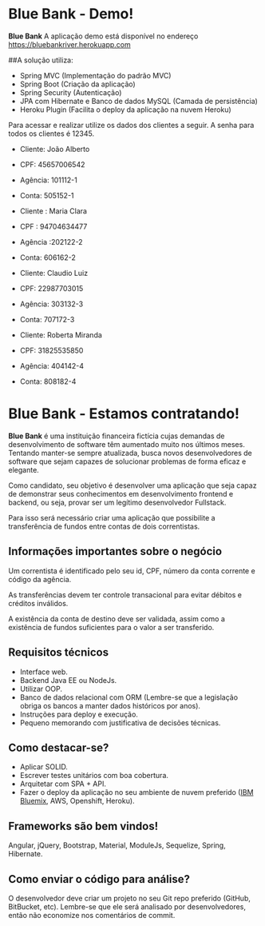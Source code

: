 # Blue Bank - Demo!

**Blue Bank** A aplicação demo está disponível no endereço https://bluebankriver.herokuapp.com

##A solução utiliza:

- Spring MVC (Implementação do padrão MVC)
- Spring Boot (Criação da aplicação)
- Spring Security (Autenticação)
- JPA com Hibernate e Banco de dados MySQL (Camada de persistência)
- Heroku Plugin (Facilita o deploy da aplicação na nuvem Heroku)

Para acessar e realizar utilize os dados dos clientes a seguir. A senha para todos os clientes é 12345.

- Cliente: João Alberto	
- CPF: 45657006542	
- Agência: 101112-1	
- Conta: 505152-1

- Cliente : Maria Clara	
- CPF : 94704634477	
- Agência :202122-2	
- Conta: 606162-2

- Cliente: Claudio Luiz	
- CPF: 22987703015	
- Agência: 303132-3	
- Conta: 707172-3

- Cliente: Roberta Miranda	
- CPF: 31825535850	
- Agência: 404142-4	
- Conta: 808182-4



# Blue Bank - Estamos contratando!


**Blue Bank** é uma instituição financeira fictícia cujas demandas de desenvolvimento de software têm aumentado muito nos últimos meses. Tentando manter-se sempre atualizada, busca novos desenvolvedores de software que sejam capazes de solucionar problemas de forma eficaz e elegante.

Como candidato, seu objetivo é desenvolver uma aplicação que seja capaz de demonstrar seus conhecimentos em desenvolvimento frontend e backend, ou seja, provar ser um legítimo desenvolvedor Fullstack.

Para isso será necessário criar uma aplicação que possibilite a transferência de fundos entre contas de dois correntistas.

## Informações importantes sobre o negócio
Um correntista é identificado pelo seu id, CPF, número da conta corrente e código da agência.

As transferências devem ter controle transacional para evitar débitos e créditos inválidos.

A existência da conta de destino deve ser validada, assim como a existência de fundos suficientes para o valor a ser transferido.

## Requisitos técnicos
- Interface web.
- Backend Java EE ou NodeJs.
- Utilizar OOP.
- Banco de dados relacional com ORM (Lembre-se que a legislação obriga os bancos a manter dados históricos por anos).
- Instruções para deploy e execução.
- Pequeno memorando com justificativa de decisões técnicas.

## Como destacar-se?
- Aplicar SOLID.
- Escrever testes unitários com boa cobertura.
- Arquitetar com SPA + API.
- Fazer o deploy da aplicação no seu ambiente de nuvem preferido ([IBM Bluemix](https://console.ng.bluemix.net/), AWS, Openshift, Heroku).


## Frameworks são bem vindos!
Angular, jQuery, Bootstrap, Material, ModuleJs, Sequelize, Spring, Hibernate.

## Como enviar o código para análise?
O desenvolvedor deve criar um projeto no seu Git repo preferido (GitHub, BitBucket, etc). Lembre-se que ele será analisado por desenvolvedores, então não economize nos comentários de commit.

